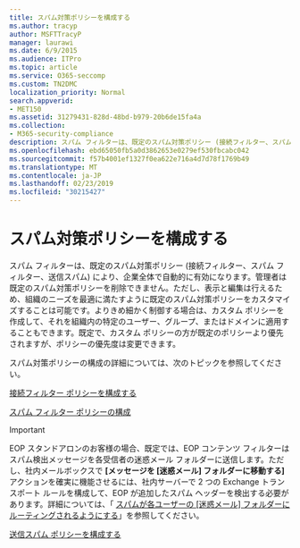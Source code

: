 ```yaml
---
title: スパム対策ポリシーを構成する
ms.author: tracyp
author: MSFTTracyP
manager: laurawi
ms.date: 6/9/2015
ms.audience: ITPro
ms.topic: article
ms.service: O365-seccomp
ms.custom: TN2DMC
localization_priority: Normal
search.appverid:
- MET150
ms.assetid: 31279431-828d-48bd-b979-20b6de15fa4a
ms.collection:
- M365-security-compliance
description: スパム フィルターは、既定のスパム対策ポリシー (接続フィルター、スパム フィルター、送信スパム) により、企業全体で自動的に有効になります。管理者は既定のスパム対策ポリシーを削除できません。ただし、表示と編集は行えるため、組織のニーズを最適に満たすように既定のスパム対策ポリシーをカスタマイズすることは可能です。よりきめ細かく制御する場合は、カスタム ポリシーを作成して、それを組織内の特定のユーザー、グループ、またはドメインに適用することもできます。既定で、カスタム ポリシーの方が既定のポリシーより優先されますが、ポリシーの優先度は変更できます。
ms.openlocfilehash: ebd65050fb5a0d3862653e0279ef530fbcabc042
ms.sourcegitcommit: f57b4001ef1327f0ea622e716a4d7d78f1769b49
ms.translationtype: MT
ms.contentlocale: ja-JP
ms.lasthandoff: 02/23/2019
ms.locfileid: "30215427"
---
```

# <a name="configure-the-anti-spam-policies"></a>スパム対策ポリシーを構成する

スパム フィルターは、既定のスパム対策ポリシー (接続フィルター、スパム フィルター、送信スパム) により、企業全体で自動的に有効になります。管理者は既定のスパム対策ポリシーを削除できません。ただし、表示と編集は行えるため、組織のニーズを最適に満たすように既定のスパム対策ポリシーをカスタマイズすることは可能です。よりきめ細かく制御する場合は、カスタム ポリシーを作成して、それを組織内の特定のユーザー、グループ、またはドメインに適用することもできます。既定で、カスタム ポリシーの方が既定のポリシーより優先されますが、ポリシーの優先度は変更できます。 
  
スパム対策ポリシーの構成の詳細については、次のトピックを参照してください。
  
[接続フィルター ポリシーを構成する](configure-the-connection-filter-policy.md)
  
[スパム フィルター ポリシーの構成](configure-your-spam-filter-policies.md)
  
> [!IMPORTANT]
> EOP スタンドアロンのお客様の場合、既定では、EOP コンテンツ フィルターはスパム検出メッセージを各受信者の迷惑メール フォルダーに送信します。ただし、社内メールボックスで **[メッセージを [迷惑メール] フォルダーに移動する]** アクションを確実に機能させるには、社内サーバーで 2 つの Exchange トランスポート ルールを構成して、EOP が追加したスパム ヘッダーを検出する必要があります。詳細については、「 [スパムが各ユーザーの [迷惑メール] フォルダーにルーティングされるようにする](ensure-that-spam-is-routed-to-each-user-s-junk-email-folder.md)」を参照してください。 
  
[送信スパム ポリシーを構成する](configure-the-outbound-spam-policy.md)
  

